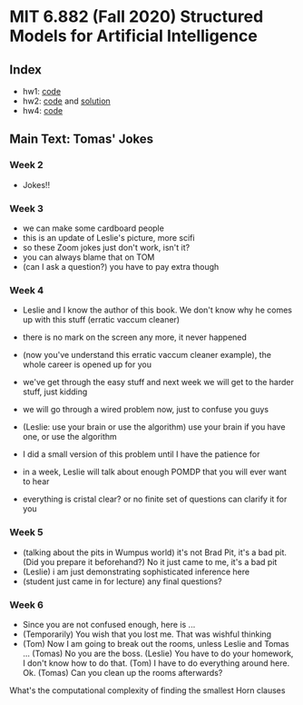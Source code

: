 # MIT 6.882 (Fall 2020) Structured Models for Artificial Intelligence

## Index

- hw1: [code](https://github.com/vacancy/6882-HW/tree/master/hw1/jiayuan.ipynb)
- hw2: [code](https://github.com/vacancy/6882-HW/tree/master/hw2/run.py) and [solution](https://github.com/vacancy/6882-HW/tree/master/hw2)
- hw4: [code](https://github.com/vacancy/6882-HW/tree/master/hw2/run.py)

## Main Text: Tomas' Jokes

### Week 2

- Jokes!!

### Week 3

- we can make some cardboard people 
- this is an update of Leslie's picture, more scifi
- so these Zoom jokes just don't work, isn't it?
- you can always blame that on TOM
- (can I ask a question?) you have to pay extra though

### Week 4

- Leslie and I know the author of this book. We don't know why he comes up with this stuff (erratic vaccum cleaner)
- there is no mark on the screen any more, it never happened
- (now you've understand this erratic vaccum cleaner example), the whole career is opened up for you
- we've get through the easy stuff and next week we will get to the harder stuff, just kidding

- we will go through a wired problem now, just to confuse you guys
- (Leslie: use your brain or use the algorithm) use your brain if you have one, or use the algorithm
- I did a small version of this problem until I have the patience for
- in a week, Leslie will talk about enough POMDP that you will ever want to hear
- everything is cristal clear? or no finite set of questions can clarify it for you

### Week 5

- (talking about the pits in Wumpus world) it's not Brad Pit, it's a bad pit. (Did you prepare it beforehand?) No it just came to me, it's a bad pit
- (Leslie) i am just demonstrating sophisticated inference here
- (student just came in for lecture) any final questions?

### Week 6

- Since you are not confused enough, here is ...
- (Temporarily) You wish that you lost me. That was wishful thinking
- (Tom) Now I am going to break out the rooms, unless Leslie and Tomas ... (Tomas) No you are the boss. (Leslie) You have to do your homework, I don't know how to do that. (Tom) I have to do everything around here. Ok. (Tomas) Can you clean up the rooms afterwards?

What's the computational complexity of finding the smallest Horn clauses
